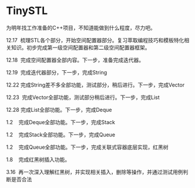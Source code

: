 # TinySTL

为明年找工作准备的C++项目，不知道能做到什么程度，尽力吧。

12.17  梳理STL各个部分，开始空间配置器部分。复习萃取编程技巧和模板特化相关知识。初步完成第一级空间配置器和第二级空间配置器框架。

12.18  完成空间配置器全部内容。下一步，准备完成迭代器。

12.19  完成迭代器部分，下一步，完成String

12.22  完成String差不多全部功能，测试部分，稍后进行。下一步，完成Vector

12.23  完成Vector全部功能，测试部分稍后进行。下一步，完成List

12.28  完成List全部功能。下一步，完成Deque

1.2    完成Deque全部功能。下一步，完成Stack

1.2    完成Stack全部功能。下一步，完成Queue

1.2    完成Queue全部功能。下一步，完成关联式容器底层实现，红黑树

1.8    完成红黑树插入功能。

3.16  再一次深入理解红黑树，并实现相关插入，删除等操作，并通过测试用例判断是否合法
